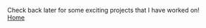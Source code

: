 Check back later for some exciting projects that I have worked on!
<br>
<a href="https://dentonmay.github.io/dmay.github.io">Home</a>
